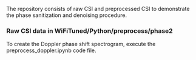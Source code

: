 The repository consists of raw CSI and preprocessed CSI to demonstrate the phase sanitization and denoising procedure. 
### Raw CSI data in WiFiTuned/Python/preprocess/phase2
To create the Doppler phase shift spectrogram, execute the preprocess_doppler.ipynb code file. 
